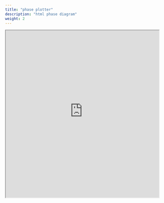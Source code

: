 ```yaml
---
title: "phase plotter"
description: "html phase diagram"
weight: 2
---
```


<iframe class="website-preview" src="https://dreamy-sherbet-9c59b4.netlify.app/" width="100%" height="550px"></iframe>